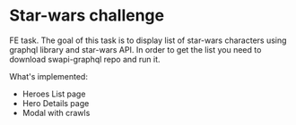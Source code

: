# Star-wars challenge

FE task. The goal of this task is to display list of star-wars characters using graphql library and star-wars API.
In order to get the list you need to download swapi-graphql repo and run it.

What's implemented:
- Heroes List page
- Hero Details page
- Modal with crawls
